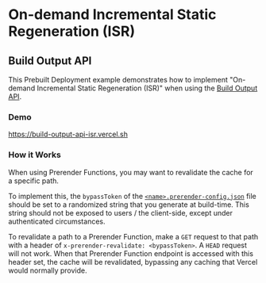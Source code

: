 # On-demand Incremental Static Regeneration (ISR)

## Build Output API

This Prebuilt Deployment example demonstrates how to implement "On-demand Incremental Static Regeneration (ISR)" when using the [Build Output API](https://vercel.com/docs/build-output-api/v3).

### Demo

https://build-output-api-isr.vercel.sh

### How it Works

When using Prerender Functions, you may want to revalidate the cache for a specific path.

To implement this, the `bypassToken` of the [`<name>.prerender-config.json`](./.vercel/output/config/index.prerender-config.json) file should be set to a randomized string that you generate at build-time. This string should not be exposed to users / the client-side, except under authenticated circumstances.

To revalidate a path to a Prerender Function, make a `GET` request to that path with a header of `x-prerender-revalidate: <bypassToken>`. A `HEAD` request will not work. When that Prerender Function endpoint is accessed with this header set, the cache will be revalidated, bypassing any caching that Vercel would normally provide.
